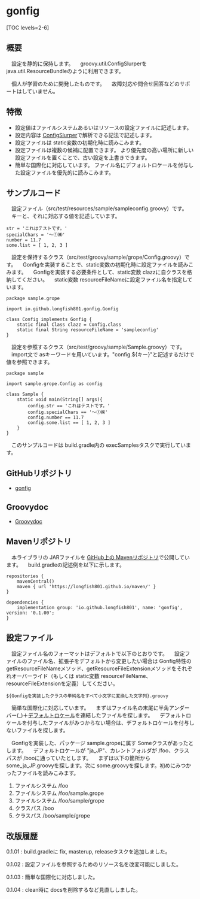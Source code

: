 # gonfig

[TOC levels=2-6]

## 概要

　設定を静的に保持します。
　groovy.util.ConfigSlurperを java.util.ResourceBundleのように利用できます。

　個人が学習のために開発したものです。
　故障対応や問合せ回答などのサポートはしていません。

## 特徴

* 設定値はファイルシステムあるいはリソースの設定ファイルに記述します。
* 設定内容は [ConfigSlurper](http://docs.groovy-lang.org/latest/html/gapi/groovy/util/ConfigSlurper.html)で解析できる記法で記述します。
* 設定ファイルは static変数の初期化時に読みこみます。
* 設定ファイルは複数の候補に配置できます。
  より優先度の高い場所に新しい設定ファイルを置くことで、古い設定を上書きできます。
* 簡単な国際化に対応しています。
  ファイル名にデフォルトロケールを付与した設定ファイルを優先的に読みこみます。

## サンプルコード

　設定ファイル（src/test/resources/sample/sampleconfig.groovy）です。
　キーと、それに対応する値を記述しています。

```
str = 'これはテストです。'
specialChars = '～①㈱'
number = 11.7
some.list = [ 1, 2, 3 ]
```

　設定を保持するクラス（src/test/groovy/sample/grope/Config.groovy）です。
　Gonfigを実装することで、static変数の初期化時に設定ファイルを読みこみます。
　Gonfigを実装する必要条件として、static変数 clazzに自クラスを格納してください。
　static変数 resourceFileNameに設定ファイル名を指定しています。

```
package sample.grope

import io.github.longfish801.gonfig.Gonfig

class Config implements Gonfig {
	static final Class clazz = Config.class
	static final String resourceFileName = 'sampleconfig'
}
```

　設定を参照するクラス（src/test/groovy/sample/Sample.groovy）です。
　import文で asキーワードを用いています。"config.${キー}"と記述するだけで値を参照できます。

```
package sample

import sample.grope.Config as config

class Sample {
	static void main(String[] args){
		config.str == 'これはテストです。'
		config.specialChars == '～①㈱'
		config.number == 11.7
		config.some.list == [ 1, 2, 3 ]
	}
}
```

　このサンプルコードは build.gradle内の execSamplesタスクで実行しています。

## GitHubリポジトリ

* [gonfig](https://github.com/longfish801/gonfig)

## Groovydoc

* [Groovydoc](groovydoc/)

## Mavenリポジトリ

　本ライブラリの JARファイルを [GitHub上の Mavenリポジトリ](https://github.com/longfish801/maven)で公開しています。
　build.gradleの記述例を以下に示します。

```
repositories {
	mavenCentral()
	maven { url 'https://longfish801.github.io/maven/' }
}

dependencies {
	implementation group: 'io.github.longfish801', name: 'gonfig', version: '0.1.00';
}
```

## 設定ファイル

　設定ファイル名のフォーマットはデフォルトで以下のとおりです。
　設定ファイルのファイル名、拡張子をデフォルトから変更したい場合は Gonfig特性の getResourceFileNameメソッド、getResourceFileExtensionメソッドをそれぞれオーバーライド（もしくは static変数 resourceFileName、resourceFileExtensionを定義）してください。

```
${Gonfigを実装したクラスの単純名をすべて小文字に変換した文字列}.groovy
```

　簡単な国際化に対応しています。
　まずはファイル名の末尾に半角アンダーバー(_)＋[デフォルトロケール](https://docs.oracle.com/javase/jp/8/docs/api/java/util/Locale.html#getDefault--)を連結したファイルを探します。
　デフォルトロケールを付与したファイルがみつからない場合は、デフォルトロケールを付与しないファイルを探します。

　Gonfigを実装した、パッケージ sample.gropeに属す Someクラスがあったとします。
　デフォルトロケールが "ja_JP"、カレントフォルダが /foo、クラスパスが /booに通っていたとします。
　まずは以下の箇所から some_ja_JP.groovyを探します。次に some.groovyを探します。初めにみつかったファイルを読みこみます。

1. ファイルシステム /foo
2. ファイルシステム /foo/sample.grope
3. ファイルシステム /foo/sample/grope
4. クラスパス /boo
5. クラスパス /boo/sample/grope

## 改版履歴

0.1.01
: build.gradleに fix, masterup, releaseタスクを追加しました。

0.1.02
: 設定ファイルを参照するためのリソース名を改変可能にしました。

0.1.03
: 簡単な国際化に対応しました。

0.1.04
: clean時に docsを削除するなど見直ししました。

